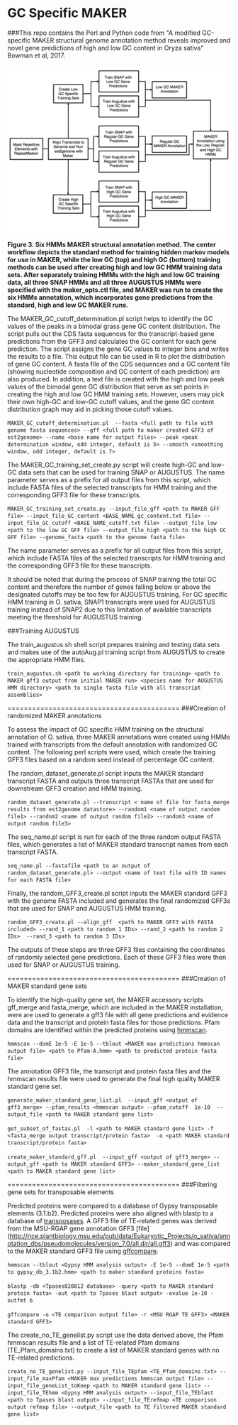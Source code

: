 # GC Specific MAKER
###This repo contains the Perl and Python code from "A modified GC-specific MAKER structural genome annotation method reveals improved and novel gene predictions of high and low GC content in Oryza sativa" Bowman et al, 2017.

![GC MAKER](https://github.com/Childs-Lab/GC_specific_MAKER/blob/master/gc_paper_Figure_3.png "GC Specific MAKER")

**Figure 3. Six HMMs MAKER structural annotation method. The center workflow depicts the standard method for training hidden markov models for use in MAKER, while the low GC (top) and high GC (bottom) training methods can be used after creating high and low GC HMM training data sets. After separately training HMMs with the high and low GC training data, all three SNAP HMMs and all three AUGUSTUS HMMs were specified with the maker_opts.ctl file, and MAKER was run to create the six HMMs annotation, which incorporates gene predictions from the standard, high and low GC MAKER runs.**

The MAKER_GC_cutoff_determination.pl script helps to identify the GC values of the peaks in a bimodal grass gene GC content distribution. The script pulls out the CDS fasta sequences for the transcript-based gene predictions from the GFF3 and calculates the GC content for each gene prediction.  The script assigns the gene GC values to integer bins and writes the results to a file. This output file can be used in R to plot the distribution of gene GC content. A fasta file of the CDS sequences and a GC content file (showing nucleotide composition and GC content of each prediction) are also produced. In addition, a text file is created with the high and low peak values of the bimodal gene GC distribution that serve as set points in creating the high and low GC HMM training sets. However, users may pick their own high-GC and low-GC cutoff values, and the gene GC content distribution graph may aid in picking those cutoff values.

```
MAKER_GC_cutoff_determination.pl  --fasta <full path to file with genome fasta sequences> --gff <full path to maker created GFF3 of est2genome> --name <base name for output files> --peak <peak determination window, odd integer, default is 5> --smooth <smoothing window, odd integer, default is 7>
```
The MAKER_GC_training_set_create.py script will create high-GC and low-GC data sets that can be used for training SNAP or AUGUSTUS. The name parameter serves as a prefix for all output files from this script, which include FASTA files of the selected transcripts for HMM training and the corresponding GFF3 file for these transcripts. 

```
MAKER_GC_training_set_create.py --input_file_gff <path to MAKER GFF file> --input_file_GC_content <BASE_NAME_gc_content.txt file> --input_file_GC_cutoff <BASE_NAME_cutoff.txt file> --output_file_low <path to the low GC GFF file> --output_file_high <path to the high GC GFF file> --genome_fasta <path to the genome fasta file>
```
The name parameter serves as a prefix for all output files from this script, which include FASTA files of the selected transcripts for HMM training and the corresponding GFF3 file for these transcripts. 

It should be noted that during the process of SNAP training the total GC content and therefore the number of genes falling below or above the designated cutoffs may be too few for AUGUSTUS training. For GC specific HMM training in O. sativa, SNAP1 transcripts were used for AUGUSTUS training instead of SNAP2 due to this limitation of available transcripts meeting the threshold for AUGUSTUS training. 

###Training AUGUSTUS 

The train_augustus.sh shell script prepares training and testing data sets and makes use of the autoAug.pl training script from AUGUSTUS to create the appropriate HMM files.  

```
train_augustus.sh <path to working directory for training> <path to MAKER gff3 output from initial MAKER run> <species name for AUGUSTUS HMM directory> <path to single fasta file with all transcript assemblies>
```

==========================================
###Creation of randomized MAKER annotations

To assess the impact of GC specific HMM training on the structural annotation of O. sativa, three MAKER annotations were created using HMMs trained with transcripts from the default annotation with randomized GC content. The following perl scripts were used, which create the training GFF3 files based on a random seed instead of percentage GC content. 

The random_dataset_generate.pl script inputs the MAKER standard transcript FASTA and outputs three transcript FASTAs that are used for downstream GFF3 creation and HMM training.

```
random_dataset_generate.pl --transcript < name of file for fasta_merge results from est2genome datastore> --random1 <name of output random file1> --random2 <name of output random file2> --random3 <name of output random file3>
```
The seq_name.pl script is run for each of the three random output FASTA files, which generates a list of MAKER standard transcript names from each transcript FASTA.
```
seq_name.pl --fastafile <path to an output of random_dataset_generate.pl> --output <name of text file with ID names for each FASTA file>
```
Finally, the random_GFF3_create.pl script inputs the MAKER standard GFF3 with the genome FASTA included and generates the final randomized GFF3s that are used for SNAP and AUGUSTUS HMM training. 
```
random_GFF3_create.pl --align_gff  <path to MAKER GFF3 with FASTA included> --rand_1 <path to random 1 IDs> --rand_2 <path to random 2 IDs>  --rand_3 <path to random 3 IDs>
```
The outputs of these steps are three GFF3 files containing the coordinates of randomly selected gene predictions. Each of these GFF3 files were then used for SNAP or AUGUSTUS training. 

==========================================
###Creation of MAKER standard gene sets

To identify the high-quality gene set, the MAKER accessory scripts gff_merge and fasta_merge, which are included in the MAKER installation, were are used to generate a gff3 file with all gene predictions and evidence data and the transcript and protein fasta files for those predictions.  Pfam domains are identified within the predicted proteins using [hmmscan](https://www.ebi.ac.uk/interpro/search/sequence-search). 

```
hmmscan --domE 1e-5 -E 1e-5 --tblout <MAKER max predictions hmmscan output file> <path to Pfam-A.hmm> <path to predicted protein fasta file>
```
The annotation GFF3 file, the transcript and protein fasta files and the hmmscan results file were used to generate the final high quality MAKER standard gene set. 

```
generate_maker_standard_gene_list.pl  --input_gff <output of gff3_merge> --pfam_results <hmmscan output> --pfam_cutoff  1e-10  --output_file <path to MAKER standard gene list>

get_subset_of_fastas.pl  -l <path to MAKER standard gene list> -f <fasta_merge output transcript/protein fasta>  -o <path MAKER standard transcript/protein fasta>

create_maker_standard_gff.pl  --input_gff <output of gff3_merge> --output_gff <path to MAKER standard GFF3> --maker_standard_gene_list <path to MAKER standard gene list>
```
==========================================
###Filtering gene sets for transposable elements

Predicted proteins were compared to a database of Gypsy transposable elements (3.1.b2).  Predicted proteins were also aligned with blastp to a database of [transposases]( http://weatherby.genetics.utah.edu/MAKER/wiki/index.php/Repeat_Library_Construction-Advanced). A GFF3 file of TE-related genes was derived from the MSU-RGAP gene annotation GFF3 [file] (http://rice.plantbiology.msu.edu/pub/data/Eukaryotic_Projects/o_sativa/annotation_dbs/pseudomolecules/version_7.0/all.dir/all.gff3) and was compared to the MAKER standard GFF3 file using [gffcompare](https://github.com/gpertea/gffcompare).

```
hmmscan --tblout <Gypsy HMM analysis output> -E 1e-5 --domE 1e-5 <path to gypsy_db_3.1b2.hmm> <path to maker standard proteins fasta> 

blastp -db <Tpases020812 database> -query <path to MAKER standard protein fasta> -out <path to Tpases blast output> -evalue 1e-10 -outfmt 6 

gffcompare -o <TE comparison output file> -r <MSU RGAP TE GFF3> <MAKER standard GFF3>
```
The create_no_TE_genelist.py script use the data derived above, the Pfam hmmscan results file and a list of TE-related Pfam domains (TE_Pfam_domains.txt) to create a list of MAKER standard genes with no TE-related predictions.

```
create_no_TE_genelist.py --input_file_TEpfam <TE_Pfam_domains.txt> --input_file_maxPfam <MAKER max predictions hmmscan output file> --input_file_geneList_toKeep <path to MAKER standard gene list> --input_file_TEhmm <Gypsy HMM analysis output> --input_file_TEblast <path to Tpases blast output> --input_file_TErefmap <TE comparison output refmap file> --output_file <path to TE filtered MAKER standard gene list>
```














